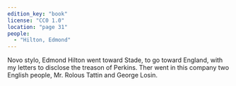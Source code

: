 ```yaml
---
edition_key: "book"
license: "CC0 1.0"
location: "page 31"
people:
  - "Hilton, Edmond"
---
```

Novo
stylo, Edmond Hilton went toward Stade, to go toward England,
with my letters to disclose the treason of Perkins. Ther went in
this company two English people, Mr. Rolous Tattin and George
Losin.

